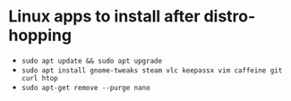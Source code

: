 # Linux apps to install after distro-hopping

* `sudo apt update && sudo apt upgrade`
* `sudo apt install gnome-tweaks steam vlc keepassx vim caffeine git curl htop`
* `sudo apt-get remove --purge nano`
